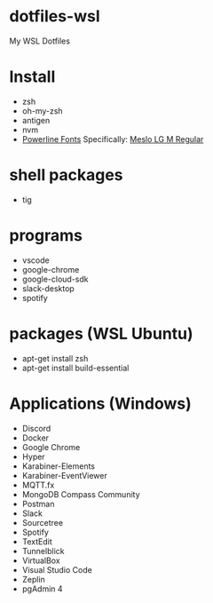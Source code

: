 # dotfiles-wsl
My WSL Dotfiles


# Install
- zsh
- oh-my-zsh
- antigen
- nvm
- [Powerline Fonts](https://github.com/powerline/fonts)
  Specifically: [Meslo LG M Regular](https://github.com/powerline/fonts/blob/master/Meslo%20Slashed/Meslo%20LG%20M%20Regular%20for%20Powerline.ttf)

# shell packages
- tig

# programs
- vscode
- google-chrome
- google-cloud-sdk
- slack-desktop
- spotify


# packages (WSL Ubuntu)
- apt-get install zsh
- apt-get install build-essential 


# Applications (Windows)

- Discord
- Docker
- Google Chrome
- Hyper
- Karabiner-Elements
- Karabiner-EventViewer
- MQTT.fx
- MongoDB Compass Community
- Postman
- Slack
- Sourcetree
- Spotify
- TextEdit
- Tunnelblick
- VirtualBox
- Visual Studio Code
- Zeplin
- pgAdmin 4
